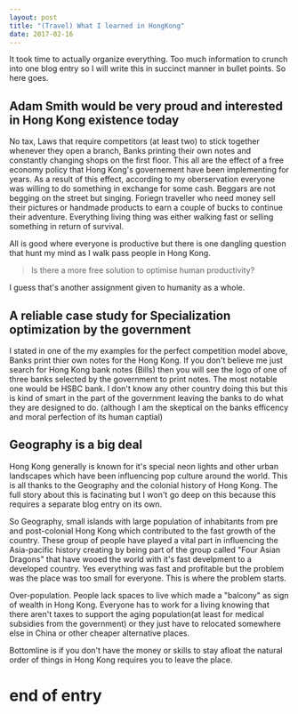```yaml
---
layout: post
title: "(Travel) What I learned in HongKong"
date: 2017-02-16
---
```


It took time to actually organize everything. Too much information to crunch into one blog entry so I will write this in succinct manner in bullet points.
So here goes.

Adam Smith would be very proud and interested in Hong Kong existence today
--------------------------------------------------------------------------

No tax, Laws that require competitors (at least two) to stick together whenever they open a branch, Banks printing their own notes and
constantly changing shops on the first floor. This all are the effect of a free economy policy that Hong Kong's governement have been implementing for years.
As a result of this effect, according to my oberservation everyone was willing to do something in exchange for some cash. Beggars are not begging on the street but singing.
Foriegn traveller who need money sell their pictures or handmade products to earn a couple of bucks to continue their adventure. Everything living thing was either walking fast or selling something in return of survival.

All is good where everyone is productive but there is one dangling question that hunt my mind as I walk pass people in Hong Kong. 
>Is there a more free solution to optimise human productivity? 


I guess that's another assignment given to humanity as a whole.

A reliable case study for Specialization optimization by the government
-----------------------------------------------------------------------

I stated in one of the my examples for the perfect competition model above, Banks print thier own notes for the Hong Kong. If you don't believe me just search for Hong Kong bank notes (Bills) then you will see the logo of one of three banks selected by the government to print notes. The most notable one would be HSBC bank. I don't know any other country doing this but this is kind of smart in the part of the government leaving the banks to do what they are designed to do. (although I am the skeptical on the banks efficency and moral perfection of its human captial)

Geography is a big deal
-----------------------

Hong Kong generally is known for it's special neon lights and other urban landscapes which have been influencing pop culture around the world. This is all thanks to the Geography and the colonial history of Hong Kong. The full story about this is facinating but I won't go deep on this because this requires a separate blog entry on its own.

So Geography, small islands with large population of inhabitants from pre and post-colonial Hong Kong which contributed to the fast growth of the country. These group of people have played a vital part in influencing the Asia-pacific history creating by being part of the group called "Four Asian Dragons" that have wooed the world with it's fast develpment to a developed country. Yes everything was fast and profitable but the problem was the place was too small for everyone. This is where the problem starts.

Over-population. People lack spaces to live which made a "balcony" as sign of wealth in Hong Kong. Everyone has to work for a living knowing that there aren't taxes to support the aging population(at least for medical subsidies from the government) or they just have to relocated somewhere else in China or other cheaper alternative places.

Bottomline is if you don't have the money or skills to stay afloat the natural order of things in Hong Kong requires you to leave the place.

end of entry
==
